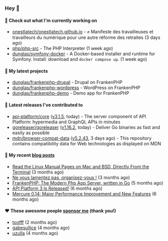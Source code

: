 ### Hey 👋

#### 👷 Check out what I'm currently working on

- [onestlatech/onestlatech.github.io](https://github.com/onestlatech/onestlatech.github.io) - ✊ Manifeste des travailleuses et travailleurs du numérique pour une autre réforme des retraites (3 days ago)
- [php/php-src](https://github.com/php/php-src) - The PHP Interpreter (1 week ago)
- [dunglas/symfony-docker](https://github.com/dunglas/symfony-docker) - A Docker-based installer and runtime for Symfony. Install: download and `docker compose up`. (1 week ago)

#### 🌱 My latest projects

- [dunglas/frankenphp-drupal](https://github.com/dunglas/frankenphp-drupal) - Drupal on FrankenPHP
- [dunglas/frankenphp-wordpress](https://github.com/dunglas/frankenphp-wordpress) - WordPress on FrankenPHP
- [dunglas/frankenphp-demo](https://github.com/dunglas/frankenphp-demo) - Demo app for FrankenPHP

#### 🔭 Latest releases I've contributed to

- [api-platform/core](https://github.com/api-platform/core) ([v3.1.5](https://github.com/api-platform/core/releases/tag/v3.1.5), today) - The server component of API Platform: hypermedia and GraphQL APIs in minutes
- [goreleaser/goreleaser](https://github.com/goreleaser/goreleaser) ([v1.16.2](https://github.com/goreleaser/goreleaser/releases/tag/v1.16.2), today) - Deliver Go binaries as fast and easily as possible
- [mdn/browser-compat-data](https://github.com/mdn/browser-compat-data) ([v5.2.43](https://github.com/mdn/browser-compat-data/releases/tag/v5.2.43), 3 days ago) - This repository contains compatibility data for Web technologies as displayed on MDN

#### 📜 My recent [blog posts](https://dunglas.fr)

- [Read the Linux Manual Pages on Mac and BSD, Directly From the Terminal](https://dunglas.dev/2022/12/read-the-linux-manual-pages-on-mac-and-bsd-directly-from-the-terminal/) (3 months ago)
- [Ne vous lamentez pas, organisez-vous !](https://dunglas.dev/2022/12/ne-vous-lamentez-pas-organisez-vous/) (3 months ago)
- [FrankenPHP: The Modern Php App Server, written in Go](https://dunglas.dev/2022/10/frankenphp-the-modern-php-app-server-written-in-go/) (5 months ago)
- [API Platform 3 Is Released!](https://dunglas.dev/2022/09/api-platform-3-is-released/) (6 months ago)
- [Mercure 0.14: Major Performance Improvement and New Features](https://dunglas.dev/2022/09/mercure-0-14/) (6 months ago)

#### ❤️ These awesome people [sponsor me](https://github.com/sponsors/dunglas) (thank you!)

- [toofff](https://github.com/toofff) (2 months ago)
- [gabesullice](https://github.com/gabesullice) (4 months ago)
- [uzulla](https://github.com/uzulla) (4 months ago)
